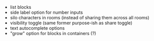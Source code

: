 - list blocks
- side label option for number inputs
- silo characters in rooms (instead of sharing them across all rooms)
- visibility toggle (same former purpose-ish as share toggle)
- text autocomplete options
- "grow" option for blocks in containers (?)
